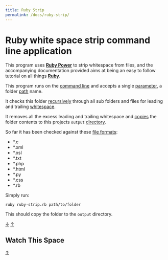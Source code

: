 ```yaml
---
title: Ruby Strip
permalink: /docs/ruby-strip/
---
```


# Ruby white space strip command line application

This program uses **[Ruby Power](https://www.ruby-lang.org/en/documentation/success-stories/)** to strip whitespace from files, and the accompanying documentation provided aims at being an easy to follow tutorial on all things **[Ruby](https://www.ruby-lang.org/en/)**.  

This program runs on the [command line](https://en.wikipedia.org/wiki/Command-line_interface) and accepts a single [parameter](https://en.wikipedia.org/wiki/Parameter_\(computer_programming\)), a folder [path](https://en.wikipedia.org/wiki/Path_\(computing) name.

It checks this folder [recursively](https://en.wikipedia.org/wiki/Recursion) through all sub folders and files for leading and trailing [whitespace](https://en.wikipedia.org/wiki/Whitespace_character).

It removes all the excess leading and trailing whitespace and [copies](https://en.wikipedia.org/wiki/Copy_\(command\)) the folder contents to this projects `output` [directory](https://en.wikipedia.org/wiki/Directory_\(computing).

So far it has been checked against these [file formats](https://en.wikipedia.org/wiki/File_format):

- *.c
- *.xml
- *.xsl
- *.txt
- *.php
- *.html
- *.py
- *.css
- *.rb

Simply run: 

```
ruby ruby-strip.rb path/to/folder 
```

This should copy the folder to the `output` directory.

[&#8595;](#watch-this-space) [&#8593;](#ruby-strip)

## Watch This Space

[&#8593;](#ruby-strip)
